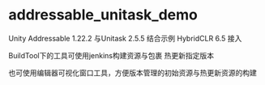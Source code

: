# addressable_unitask_demo

Unity Addressable 1.22.2 与Unitask 2.5.5 结合示例
HybridCLR 6.5 接入

BuildTool下的工具可使用jenkins构建资源与包裹 热更新指定版本

也可使用编辑器可视化窗口工具，方便版本管理的初始资源与热更新资源的构建
